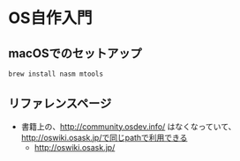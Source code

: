 OS自作入門
===

## macOSでのセットアップ

```bash
brew install nasm mtools
```

## リファレンスページ
* 書籍上の、http://community.osdev.info/  はなくなっていて、http://oswiki.osask.jp/で同じpathで利用できる
	* http://oswiki.osask.jp/
